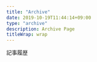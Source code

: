 ```yaml
---
title: "Archive"
date: 2019-10-19T11:44:14+09:00
type: "archive"
description: Archive Page
titleWrap: wrap
---
```


記事履歴
